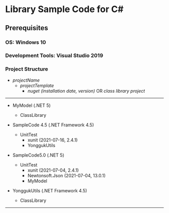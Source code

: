 # Library Sample Code for C#
## Prerequisites
### OS: Windows 10
### Development Tools: Visual Studio 2019

### Project Structure
* _projectName_
  - _projectTemplate_
    + _nuget (installation date, version)_ OR _class library project_
---
* MyModel (.NET 5)
  - ClassLibrary

* SampleCode 4.5 (.NET Framework 4.5)
  - UnitTest
    + xunit (2021-07-16, 2.4.1)
    + YonggukUtils

* SampleCode5.0 (.NET 5)
  - UnitTest
    + xunit (2021-07-04, 2.4.1)
    + Newtonsoft.Json (2021-07-04, 13.0.1)
    + MyModel

* YonggukUtils (.NET Framework 4.5)
  - ClassLibrary
---
